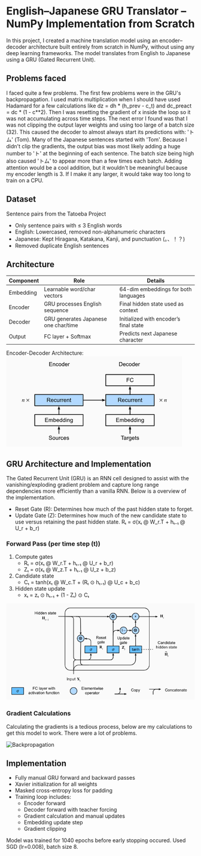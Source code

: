 # English–Japanese GRU Translator – NumPy Implementation from Scratch

In this project, I created a machine translation model using an encoder–decoder architecture built entirely from scratch in NumPy, without using any deep learning frameworks. The model translates from English to Japanese using a GRU (Gated Recurrent Unit).

## Problems faced

I faced quite a few problems. The first few problems were in the GRU's backpropagation. I used matrix multiplication when I should have used Hadamard for a few calculations like dz = dh * (h_prev - c_t) and dc_preact = dc * (1 - c**2). Then I was resetting the gradient of x inside the loop so it was not accumulating across time steps. The next error I found was that I was not clipping the output layer weights and using too large of a batch size (32). This caused the decoder to almost always start its predictions with: 'トム' (Tom). Many of the Japanese sentences started with 'Tom'. Because I didn't clip the gradients, the output bias was most likely adding a huge number to 'ト' at the beginning of each sentence. The batch size being high also caused 'トム' to appear more than a few times each batch. Adding attention would be a cool addition, but it wouldn't be meaningful because my encoder length is 3. If I make it any larger, it would take way too long to train on a CPU.


## Dataset

Sentence pairs from the Tatoeba Project  
- Only sentence pairs with ≤ 3 English words  
- English: Lowercased, removed non-alphanumeric characters
- Japanese: Kept Hiragana, Katakana, Kanji, and punctuation (。、！？)
- Removed duplicate English sentences

## Architecture

| Component | Role                                 | Details                                 |
|-----------|--------------------------------------|-----------------------------------------|
| Embedding | Learnable word/char vectors          | 64-dim embeddings for both languages    |
| Encoder   | GRU processes English sequence       | Final hidden state used as context      |
| Decoder   | GRU generates Japanese one char/time | Initialized with encoder’s final state  |
| Output    | FC layer + Softmax                   | Predicts next Japanese character        |

Encoder-Decoder Architecture:
![Encoder-Decoder](figures/ED_arch.png)

## GRU Architecture and Implementation

The Gated Recurrent Unit (GRU) is an RNN cell designed to assist with the vanishing/exploding gradient problem and capture long range dependencies more efficiently than a vanilla RNN. Below is a overview of the implementation.

- Reset Gate (R): Determines how much of the past hidden state to forget.
- Update Gate (Z): Determines how much of the new candidate state to use versus retaining the past hidden state.
Rₜ = σ(xₜ @ W_r.T + hₜ₋₁ @ U_r + b_r)
### Forward Pass (per time step \(t\))
1. Compute gates
    - Rₜ = σ(xₜ @ W_r.T + hₜ₋₁ @ U_r + b_r)
    - Zₜ = σ(xₜ @ W_z.T + hₜ₋₁ @ U_z + b_z)
2. Candidate state 
    - Cₜ = tanh(xₜ @ W_c.T + (Rₜ ⊙ hₜ₋₁) @ U_c + b_c)
3. Hidden state update
    - xₜ = zₜ ⊙ hₜ₋₁ + (1 - Zₜ) ⊙ Cₜ

![GRU](figures/GRU_arch.png)

### Gradient Calculations

Calculating the gradients is a tedious process, below are my calculations to get this model to work. There were a lot of problems.

![Backpropagation](figures/Backprop.png)


## Implementation

- Fully manual GRU forward and backward passes
- Xavier initialization for all weights
- Masked cross-entropy loss for padding
- Training loop includes:
  - Encoder forward
  - Decoder forward with teacher forcing
  - Gradient calculation and manual updates
  - Embedding update step
  - Gradient clipping

Model was trained for 1040 epochs before early stopping occured. Used SGD (lr=0.008), batch size 8.